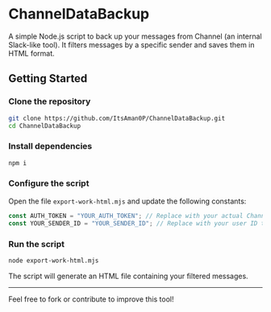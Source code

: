 # ChannelDataBackup

A simple Node.js script to back up your messages from Channel (an internal Slack-like tool). It filters messages by a specific sender and saves them in HTML format.

## Getting Started

### Clone the repository
```bash
git clone https://github.com/ItsAman0P/ChannelDataBackup.git
cd ChannelDataBackup
```

### Install dependencies
```bash
npm i
```

### Configure the script
Open the file `export-work-html.mjs` and update the following constants:

```js
const AUTH_TOKEN = "YOUR_AUTH_TOKEN"; // Replace with your actual Channel API auth token
const YOUR_SENDER_ID = "YOUR_SENDER_ID"; // Replace with your user ID to filter your messages
```

### Run the script
```bash
node export-work-html.mjs
```

The script will generate an HTML file containing your filtered messages.

---

Feel free to fork or contribute to improve this tool!


